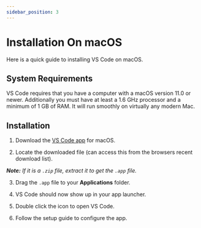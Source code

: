 ```yaml
---
sidebar_position: 3
---
```


# Installation On macOS

Here is a quick guide to installing VS Code on macOS.

## System Requirements

VS Code requires that you have a computer with a macOS version 11.0 or newer. Additionally you must have at least a 1.6 GHz processor and a minimum of 1 GB of RAM. It will run smoothly on virtually any modern Mac.

## Installation

1. Download the [VS Code app](https://go.microsoft.com/fwlink/?LinkID=534106) for macOS.

2. Locate the downloaded file (can access this from the browsers recent download list).

_**Note:** If it is a `.zip` file, extract it to get the `.app` file._

3. Drag the `.app` file to your **Applications** folder.

4. VS Code should now show up in your app launcher.

5. Double click the icon to open VS Code.

6. Follow the setup guide to configure the app.
